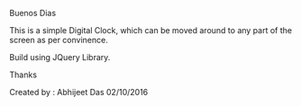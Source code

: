 Buenos Dias

This is a simple Digital Clock, which can be moved around to any part of the screen as per convinence.

Build using JQuery Library.

Thanks


Created by : Abhijeet Das
02/10/2016
